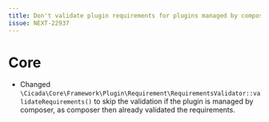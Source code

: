 ```yaml
---
title: Don't validate plugin requirements for plugins managed by composer
issue: NEXT-22937
---
```

# Core
* Changed `\Cicada\Core\Framework\Plugin\Requirement\RequirementsValidator::validateRequirements()` to skip the validation if the plugin is managed by composer, as composer then already validated the requirements. 
